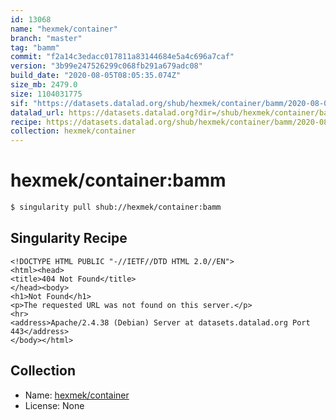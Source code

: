 ```yaml
---
id: 13068
name: "hexmek/container"
branch: "master"
tag: "bamm"
commit: "f2a14c3edacc017811a83144684e5a4c696a7caf"
version: "3b99e247526299c068fb291a679adc08"
build_date: "2020-08-05T08:05:35.074Z"
size_mb: 2479.0
size: 1104031775
sif: "https://datasets.datalad.org/shub/hexmek/container/bamm/2020-08-05-f2a14c3e-3b99e247/3b99e247526299c068fb291a679adc08.sif"
datalad_url: https://datasets.datalad.org?dir=/shub/hexmek/container/bamm/2020-08-05-f2a14c3e-3b99e247/
recipe: https://datasets.datalad.org/shub/hexmek/container/bamm/2020-08-05-f2a14c3e-3b99e247/Singularity
collection: hexmek/container
---
```


# hexmek/container:bamm

```bash
$ singularity pull shub://hexmek/container:bamm
```

## Singularity Recipe

```singularity
<!DOCTYPE HTML PUBLIC "-//IETF//DTD HTML 2.0//EN">
<html><head>
<title>404 Not Found</title>
</head><body>
<h1>Not Found</h1>
<p>The requested URL was not found on this server.</p>
<hr>
<address>Apache/2.4.38 (Debian) Server at datasets.datalad.org Port 443</address>
</body></html>
```

## Collection

 - Name: [hexmek/container](https://github.com/hexmek/container)
 - License: None

